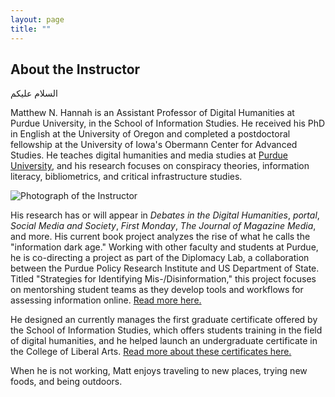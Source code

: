 ```yaml
---
layout: page
title: ""
---
```

## About the Instructor


السلام عليكم
 

Matthew N. Hannah is an Assistant Professor of Digital Humanities at Purdue University, in the School of Information Studies. He received his PhD in English at the University of Oregon and completed a postdoctoral fellowship at the University of Iowa's Obermann Center for Advanced Studies. He teaches digital humanities and media studies at [Purdue University](https://www.lib.purdue.edu/people/hannah8), and his research focuses on conspiracy theories, information literacy, bibliometrics, and critical infrastructure studies. 

![Photograph of the Instructor](https://user-images.githubusercontent.com/22083340/156643963-3ea8ea45-40ef-4afe-9ae9-d3c34a11477d.jpg)

His research has or will appear in <i>Debates in the Digital Humanities</i>, <i>portal</i>, <i>Social Media and Society</i>, <i>First Monday</i>, <i>The Journal of Magazine Media</i>, and more. His current book project analyzes the rise of what he calls the "information dark age." Working with other faculty and students at Purdue, he is co-directing a project as part of the Diplomacy Lab, a collaboration between the Purdue Policy Research Institute and US Department of State. Titled "Strategies for Identifying Mis-/Disinformation," this project focuses on mentorshing student teams as they develop tools and workflows for assessing information online. [Read more here.](https://www.purdue.edu/newsroom/purduetoday/releases/2022/Q1/purdue-projects-accepted-by-state-departments-diplomacy-lab-initiative.html)

He designed an currently manages the first graduate certificate offered by the School of Information Studies, which offers students training in the field of digital humanities, and he helped launch an undergraduate certificate in the College of Liberal Arts. [Read more about these certificates here.](https://www.lib.purdue.edu/academics/certificates)

When he is not working, Matt enjoys traveling to new places, trying new foods, and being outdoors. 
